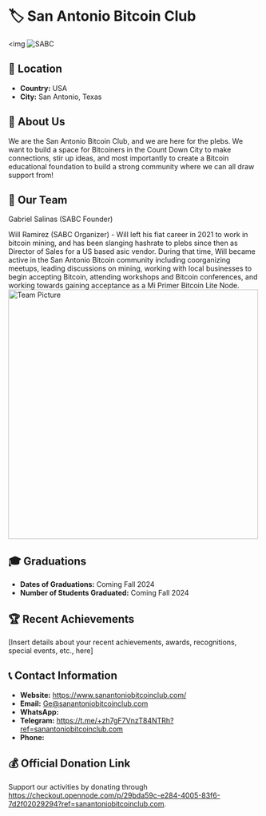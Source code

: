 # 🏷️ San Antonio Bitcoin Club
<img ![SABC](https://github.com/user-attachments/assets/71b22dc3-9486-4ad4-9551-8133f73c1058)
> <!-- 1 picture maximum -->

## 📍 Location
- **Country:** USA
- **City:** San Antonio, Texas 

## 📖 About Us
We are the San Antonio Bitcoin Club, and we are here for the plebs.  We want to build a space for Bitcoiners in the Count Down City to make connections, stir up ideas, and most importantly to create a Bitcoin educational foundation to build a strong community where we can all draw support from!

## 👥 Our Team
Gabriel Salinas (SABC Founder)

Will Ramirez (SABC Organizer) - Will left his fiat career in 2021 to work in bitcoin mining, and has been slanging hashrate to plebs since then as Director of Sales for a US based asic vendor. During that time, Will became active in the San Antonio Bitcoin community including coorganizing meetups, leading discussions on mining, working with local businesses to begin accepting Bitcoin, attending workshops and Bitcoin conferences, and working towards gaining acceptance as a Mi Primer Bitcoin Lite Node.  
<img src="https://github.com/MyFirstBitcoin/Light-Node-Directory/blob/main/team_placeholder.png" width="500" alt="Team Picture"> <!-- 1 picture maximum -->

## 🎓 Graduations
- **Dates of Graduations:** Coming Fall 2024
- **Number of Students Graduated:** Coming Fall 2024

## 🏆 Recent Achievements
[Insert details about your recent achievements, awards, recognitions, special events, etc., here]

## 📞 Contact Information
- **Website:** https://www.sanantoniobitcoinclub.com/
- **Email:** Ge@sanantoniobitcoinclub.com
- **WhatsApp:** 
- **Telegram:** https://t.me/+zh7gF7VnzT84NTRh?ref=sanantoniobitcoinclub.com
- **Phone:** 

## 💰 Official Donation Link
Support our activities by donating through https://checkout.opennode.com/p/29bda59c-e284-4005-83f6-7d2f02029294?ref=sanantoniobitcoinclub.com.
